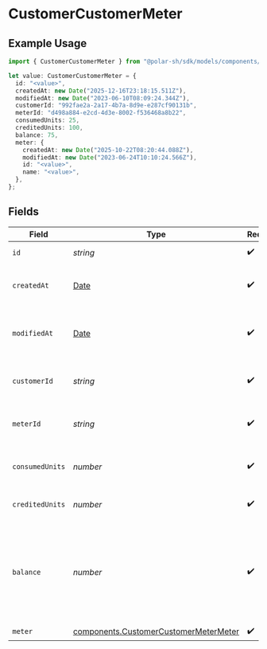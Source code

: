 # CustomerCustomerMeter

## Example Usage

```typescript
import { CustomerCustomerMeter } from "@polar-sh/sdk/models/components/customercustomermeter.js";

let value: CustomerCustomerMeter = {
  id: "<value>",
  createdAt: new Date("2025-12-16T23:18:15.511Z"),
  modifiedAt: new Date("2023-06-10T08:09:24.344Z"),
  customerId: "992fae2a-2a17-4b7a-8d9e-e287cf90131b",
  meterId: "d498a884-e2cd-4d3e-8002-f536468a8b22",
  consumedUnits: 25,
  creditedUnits: 100,
  balance: 75,
  meter: {
    createdAt: new Date("2025-10-22T08:20:44.088Z"),
    modifiedAt: new Date("2023-06-24T10:10:24.566Z"),
    id: "<value>",
    name: "<value>",
  },
};
```

## Fields

| Field                                                                                          | Type                                                                                           | Required                                                                                       | Description                                                                                    | Example                                                                                        |
| ---------------------------------------------------------------------------------------------- | ---------------------------------------------------------------------------------------------- | ---------------------------------------------------------------------------------------------- | ---------------------------------------------------------------------------------------------- | ---------------------------------------------------------------------------------------------- |
| `id`                                                                                           | *string*                                                                                       | :heavy_check_mark:                                                                             | The ID of the object.                                                                          |                                                                                                |
| `createdAt`                                                                                    | [Date](https://developer.mozilla.org/en-US/docs/Web/JavaScript/Reference/Global_Objects/Date)  | :heavy_check_mark:                                                                             | Creation timestamp of the object.                                                              |                                                                                                |
| `modifiedAt`                                                                                   | [Date](https://developer.mozilla.org/en-US/docs/Web/JavaScript/Reference/Global_Objects/Date)  | :heavy_check_mark:                                                                             | Last modification timestamp of the object.                                                     |                                                                                                |
| `customerId`                                                                                   | *string*                                                                                       | :heavy_check_mark:                                                                             | The ID of the customer.                                                                        | 992fae2a-2a17-4b7a-8d9e-e287cf90131b                                                           |
| `meterId`                                                                                      | *string*                                                                                       | :heavy_check_mark:                                                                             | The ID of the meter.                                                                           | d498a884-e2cd-4d3e-8002-f536468a8b22                                                           |
| `consumedUnits`                                                                                | *number*                                                                                       | :heavy_check_mark:                                                                             | The number of consumed units.                                                                  | 25                                                                                             |
| `creditedUnits`                                                                                | *number*                                                                                       | :heavy_check_mark:                                                                             | The number of credited units.                                                                  | 100                                                                                            |
| `balance`                                                                                      | *number*                                                                                       | :heavy_check_mark:                                                                             | The balance of the meter, i.e. the difference between credited and consumed units.             | 75                                                                                             |
| `meter`                                                                                        | [components.CustomerCustomerMeterMeter](../../models/components/customercustomermetermeter.md) | :heavy_check_mark:                                                                             | N/A                                                                                            |                                                                                                |